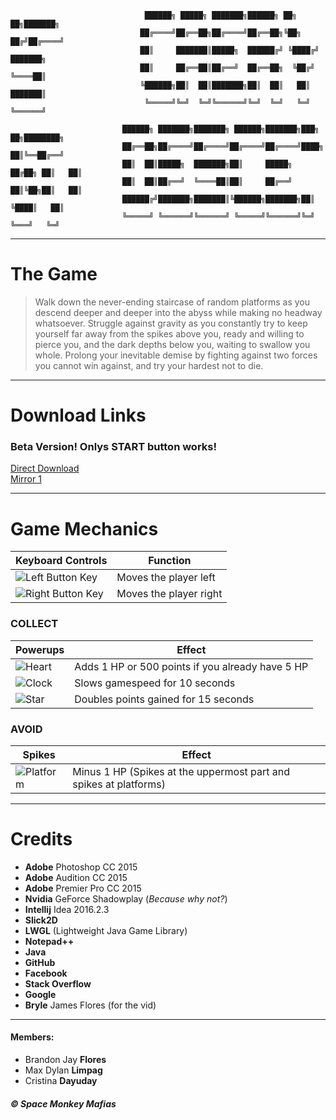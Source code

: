 
                                  ██████╗ █████╗ ███████╗██████╗ ██╗   ██╗███████╗          
                                 ██╔════╝██╔══██╗██╔════╝██╔══██╗╚██╗ ██╔╝██╔════╝          
                                 ██║     ███████║█████╗  ██████╔╝ ╚████╔╝ ███████╗          
                                 ██║     ██╔══██║██╔══╝  ██╔══██╗  ╚██╔╝  ╚════██║          
                                 ╚██████╗██║  ██║███████╗██║  ██║   ██║   ███████║          
                                  ╚═════╝╚═╝  ╚═╝╚══════╝╚═╝  ╚═╝   ╚═╝   ╚══════╝          

                             ██████╗ ███████╗███████╗ ██████╗███████╗███╗   ██╗████████╗
                             ██╔══██╗██╔════╝██╔════╝██╔════╝██╔════╝████╗  ██║╚══██╔══╝
                             ██║  ██║█████╗  ███████╗██║     █████╗  ██╔██╗ ██║   ██║   
                             ██║  ██║██╔══╝  ╚════██║██║     ██╔══╝  ██║╚██╗██║   ██║   
                             ██████╔╝███████╗███████║╚██████╗███████╗██║ ╚████║   ██║   
                             ╚═════╝ ╚══════╝╚══════╝ ╚═════╝╚══════╝╚═╝  ╚═══╝   ╚═╝  



***
# The Game
>Walk down the never-ending staircase of random platforms as you descend deeper and deeper into the abyss while making no headway whatsoever. Struggle against gravity as you constantly try to keep yourself far away from the spikes above you, ready and willing to pierce you, and the dark depths below you, waiting to swallow you whole. Prolong your inevitable demise by fighting against two forces you cannot win against, and try your hardest not to die.

***
# Download Links
### Beta Version! Onlys **START** button works!
[Direct Download](https://drive.google.com/open?id=0B9j81_dQvglKSHp5ZGZQX1NuYzg) <br>
[Mirror 1](https://www.dropbox.com/s/3mezqqvkegovoha/%5BFIX%5DCaery%27s%20Descend.jar?dl=0)

***
# Game Mechanics
| Keyboard Controls | Function |
| --- | --- |
|![Left Button Key](https://www.iconexperience.com/_img/v_collection_png/128x128/shadow/keyboard_key_left.png) | Moves the player left |
|![Right Button Key](https://www.iconexperience.com/_img/v_collection_png/128x128/shadow/keyboard_key_right.png) | Moves the player right |

### COLLECT
| Powerups | Effect |
|--- | --- |
| ![Heart](https://i.imgur.com/28vsc8m.png) | Adds 1 HP or 500 points if you already have 5 HP |
| ![Clock](https://i.imgur.com/Lx42dRM.png) | Slows gamespeed for 10 seconds |
| ![Star](https://i.imgur.com/oPThRIg.png) | Doubles points gained for 15 seconds |

### AVOID
| Spikes | Effect |
| --- | --- |
| ![Platform](https://i.imgur.com/eCypZCt.png) | Minus 1 HP (Spikes at the uppermost part and spikes at platforms) |

***
# Credits
+ **Adobe** Photoshop CC 2015
+ **Adobe** Audition CC 2015
+ **Adobe** Premier Pro CC 2015
+ **Nvidia** GeForce Shadowplay (*Because why not?*)
+ **Intellij** Idea 2016.2.3
+ **Slick2D**
+ **LWGL** (Lightweight Java Game Library)
+ **Notepad++**
+ **Java**
+ **GitHub**
+ **Facebook**
+ **Stack Overflow**
+ **Google**
+ **Bryle** James Flores (for the vid)

***
#### Members:
+ Brandon Jay **Flores**
+ Max Dylan **Limpag**
+ Cristina **Dayuday**

##### © Space Monkey Mafias


